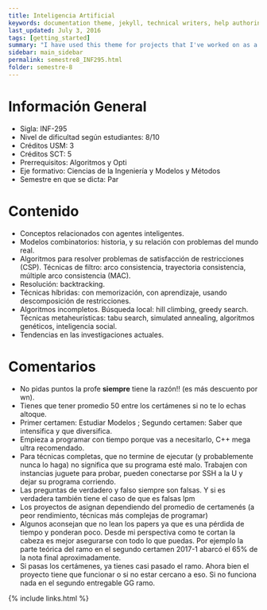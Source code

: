 ```yaml
---
title: Inteligencia Artificial
keywords: documentation theme, jekyll, technical writers, help authoring tools, hat replacements
last_updated: July 3, 2016
tags: [getting_started]
summary: "I have used this theme for projects that I've worked on as a professional technical writer."
sidebar: main_sidebar
permalink: semestre8_INF295.html
folder: semestre-8
---
```


# Información General

* Sigla: INF-295
* Nivel de dificultad según estudiantes: 8/10
* Créditos USM: 3
* Créditos SCT: 5
* Prerrequisitos: Algoritmos y Opti
* Eje formativo: Ciencias de la Ingeniería y Modelos y Métodos
* Semestre en que se dicta: Par

# Contenido

- Conceptos relacionados con agentes inteligentes.
- Modelos combinatorios: historia, y su relación con problemas del mundo real.
- Algoritmos para resolver problemas de satisfacción de restricciones (CSP). Técnicas de filtro: arco consistencia, trayectoria consistencia, múltiple arco consistencia (MAC).
- Resolución: backtracking.
- Técnicas híbridas: con memorización, con aprendizaje, usando descomposición de restricciones.
- Algoritmos incompletos. Búsqueda local: hill climbing, greedy search. Técnicas metaheurísticas: tabu search, simulated annealing, algoritmos genéticos, inteligencia social.
- Tendencias en las investigaciones actuales.


# Comentarios

* No pidas puntos la profe **siempre** tiene la razón!! (es más descuento por wn).
* Tienes que tener promedio 50 entre los certámenes si no te lo echas altoque.
* Primer certamen: Estudiar Modelos ; Segundo certamen: Saber que intensifica y que diversifica.
* Empieza a programar con tiempo porque vas a necesitarlo, C++ mega ultra recomendado.
* Para técnicas completas, que no termine de ejecutar (y probablemente nunca lo haga) no significa que su programa esté malo. Trabajen con instancias juguete para probar, pueden conectarse por SSH a la U y dejar su programa corriendo.
* Las preguntas de verdadero y falso siempre son falsas. Y si es verdadera también tiene el caso de que es falsas lpm
* Los proyectos de asignan dependiendo del promedio de certamenés (a peor rendimiento, técnicas más complejas de programar)
* Algunos aconsejan que no lean los papers ya que es una pérdida de tiempo y ponderan poco. Desde mi perspectiva como te cortan la cabeza es mejor asegurarse con todo lo que puedas. Por ejemplo la parte teórica del ramo en el segundo certamen  2017-1 abarcó el 65% de la nota final aproximadamente.
* Si pasas los certámenes, ya tienes casi pasado el ramo. Ahora bien el proyecto tiene que funcionar o si no estar cercano a eso. Si no funciona nada en el segundo entregable GG ramo.

{% include links.html %}